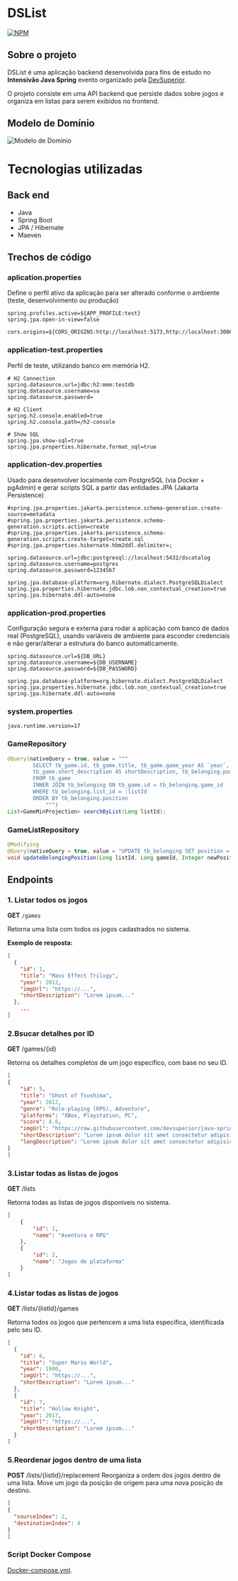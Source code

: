 # DSList
[![NPM](https://img.shields.io/npm/l/react)](https://github.com/JpEscobarM/dslist/blob/main/LICENSE) 

## Sobre o projeto

DSList é uma aplicação backend desenvolvida para fins de estudo no **Intensivão Java Spring** evento organizado pela [DevSuperior](https://devsuperior.com.br/).

O projeto consiste em uma API backend que persiste dados sobre jogos e organiza em listas para serem exibidos no frontend.

## Modelo de Domínio
![Modelo de Domínio](https://raw.githubusercontent.com/JpEscobarM/dslist/refs/heads/main/dslist/src/main/resources/assets/dslist-model.png)

# Tecnologias utilizadas
## Back end
- Java
- Spring Boot
- JPA / Hibernate
- Maeven

## Trechos de código
### aplication.properties
Define o perfil ativo da aplicação para ser alterado conforme o ambiente (teste, desenvolvimento ou produção)

```
spring.profiles.active=${APP_PROFILE:test}
spring.jpa.open-in-view=false

cors.origins=${CORS_ORIGINS:http://localhost:5173,http://localhost:3000}
```
### application-test.properties
Perfil de teste, utilizando banco em memória H2.

```
# H2 Connection
spring.datasource.url=jdbc:h2:mem:testdb
spring.datasource.username=sa
spring.datasource.password=

# H2 Client
spring.h2.console.enabled=true
spring.h2.console.path=/h2-console

# Show SQL
spring.jpa.show-sql=true
spring.jpa.properties.hibernate.format_sql=true
```
### application-dev.properties
Usado para desenvolver localmente com PostgreSQL (via Docker + pgAdmin) e gerar scripts SQL a partir das entidades JPA (Jakarta Persistence)
```
#spring.jpa.properties.jakarta.persistence.schema-generation.create-source=metadata
#spring.jpa.properties.jakarta.persistence.schema-generation.scripts.action=create
#spring.jpa.properties.jakarta.persistence.schema-generation.scripts.create-target=create.sql
#spring.jpa.properties.hibernate.hbm2ddl.delimiter=;

spring.datasource.url=jdbc:postgresql://localhost:5432/dscatalog
spring.datasource.username=postgres
spring.datasource.password=1234567

spring.jpa.database-platform=org.hibernate.dialect.PostgreSQLDialect
spring.jpa.properties.hibernate.jdbc.lob.non_contextual_creation=true
spring.jpa.hibernate.ddl-auto=none
```
### application-prod.properties
Configuração segura e externa para rodar a aplicação com banco de dados real (PostgreSQL), usando variáveis de ambiente para esconder credenciais e não gerar/alterar a estrutura do banco automaticamente.

```
spring.datasource.url=${DB_URL}
spring.datasource.username=${DB_USERNAME}
spring.datasource.password=${DB_PASSWORD}

spring.jpa.database-platform=org.hibernate.dialect.PostgreSQLDialect
spring.jpa.properties.hibernate.jdbc.lob.non_contextual_creation=true
spring.jpa.hibernate.ddl-auto=none
```
### system.properties
```
java.runtime.version=17
```

### GameRepository

```java
@Query(nativeQuery = true, value = """
		SELECT tb_game.id, tb_game.title, tb_game.game_year AS `year`, tb_game.img_url AS imgUrl,
		tb_game.short_description AS shortDescription, tb_belonging.position
		FROM tb_game
		INNER JOIN tb_belonging ON tb_game.id = tb_belonging.game_id
		WHERE tb_belonging.list_id = :listId
		ORDER BY tb_belonging.position
			""")
List<GameMinProjection> searchByList(Long listId);
```

### GameListRepository

```java
@Modifying
@Query(nativeQuery = true, value = "UPDATE tb_belonging SET position = :newPosition WHERE list_id = :listId AND game_id = :gameId")
void updateBelongingPosition(Long listId, Long gameId, Integer newPosition);
```
## Endpoints

### 1. Listar todos os jogos
**GET** `/games`

Retorna uma lista com todos os jogos cadastrados no sistema.

**Exemplo de resposta:**
```json
[
  {
    "id": 1,
    "title": "Mass Effect Trilogy",
    "year": 2012,
    "imgUrl": "https://...",
    "shortDescription": "Lorem ipsum..."
  },
	...
]
```
### 2.Bsucar detalhes por ID

**GET** /games/{id}

Retorna os detalhes completos de um jogo específico, com base no seu ID.

```json
[
{
    "id": 5,
    "title": "Ghost of Tsushima",
    "year": 2012,
    "genre": "Role-playing (RPG), Adventure",
    "platforms": "XBox, Playstation, PC",
    "score": 4.6,
    "imgUrl": "https://raw.githubusercontent.com/devsuperior/java-spring-dslist/main/resources/5.png",
    "shortDescription": "Lorem ipsum dolor sit amet consectetur adipisicing elit. Odit esse officiis corrupti unde repellat non quibusdam! Id nihil itaque ipsum!",
    "longDescription": "Lorem ipsum dolor sit amet consectetur adipisicing elit. Delectus dolorum illum placeat eligendi, quis maiores veniam. Incidunt dolorum, nisi deleniti dicta odit voluptatem nam provident temporibus reprehenderit blanditiis consectetur tenetur. Dignissimos blanditiis quod corporis iste, aliquid perspiciatis architecto quasi tempore ipsam voluptates ea ad distinctio, sapiente qui, amet quidem culpa."
}
]
```

### 3.Listar todas as listas de jogos

**GET** /lists

Retorna todas as listas de jogos disponíveis no sistema.

```json
[
    {
        "id": 1,
        "name": "Aventura e RPG"
    },
    {
        "id": 2,
        "name": "Jogos de plataforma"
    }
]
```

### 4.Listar todas as listas de jogos

**GET** /lists/{listId}/games

Retorna todos os jogos que pertencem a uma lista específica, identificada pelo seu ID.

```json
[
  {
    "id": 6,
    "title": "Super Mario World",
    "year": 1990,
    "imgUrl": "https://...",
    "shortDescription": "Lorem ipsum..."
  },
  {
    "id": 7,
    "title": "Hollow Knight",
    "year": 2017,
    "imgUrl": "https://...",
    "shortDescription": "Lorem ipsum..."
  }
]
```

### 5.Reordenar jogos dentro de uma lista

**POST** /lists/{listId}/replacement
Reorganiza a ordem dos jogos dentro de uma lista. Move um jogo da posição de origem para uma nova posição de destino.

```json
[
{
  "sourceIndex": 2,
  "destinationIndex": 4
}
]
```

### Script Docker Compose
[Docker-compose.yml](https://gist.github.com/JpEscobarM/629b7d2d6ec9665e2dea6e42a993fa75).
